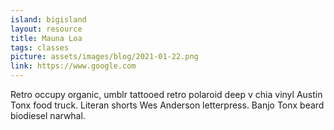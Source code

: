 ```yaml
---
island: bigisland
layout: resource
title: Mauna Loa
tags: classes
picture: assets/images/blog/2021-01-22.png
link: https://www.google.com
---
```


Retro occupy organic, umblr tattooed retro polaroid deep v chia vinyl Austin Tonx food truck. Literan shorts Wes Anderson letterpress. Banjo Tonx beard biodiesel narwhal.
